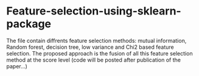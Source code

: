 # Feature-selection-using-sklearn-package
The file contain diffrents feature selection methods: mutual information, Random forest, decision tree, low variance and Chi2 based feature selection.
The proposed approach is the fusion of all this feature selection method at the score level (code will be posted after publication of the paper...)
